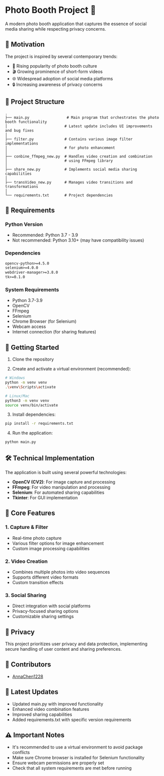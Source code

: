 # Photo Booth Project 📸

A modern photo booth application that captures the essence of social media sharing while respecting privacy concerns.

## 🎯 Motivation

The project is inspired by several contemporary trends:
- 📱 Rising popularity of photo booth culture
- 🎬 Growing prominence of short-form videos
- 🌐 Widespread adoption of social media platforms
- 🔒 Increasing awareness of privacy concerns

## 📁 Project Structure

```
.
├── main.py                 # Main program that orchestrates the photo booth functionality
│                          # Latest update includes UI improvements and bug fixes
│
├── filter.py              # Contains various image filter implementations 
│                          # for photo enhancement
│
├── conbine_ffmpeg_new.py  # Handles video creation and combination 
│                          # using FFmpeg library
│
├── share_new.py           # Implements social media sharing capabilities
│
├── transVideo_new.py      # Manages video transitions and transformations
│
└── requirements.txt       # Project dependencies
```

## 📝 Requirements

### Python Version
- Recommended: Python 3.7 - 3.9
- Not recommended: Python 3.10+ (may have compatibility issues)

### Dependencies
```txt
opencv-python>=4.5.0
selenium>=4.0.0
webdriver-manager>=3.8.0
tk>=0.1.0
```

### System Requirements
- Python 3.7-3.9
- OpenCV
- FFmpeg
- Selenium
- Chrome Browser (for Selenium)
- Webcam access
- Internet connection (for sharing features)

## 🚀 Getting Started

1. Clone the repository

2. Create and activate a virtual environment (recommended):
```bash
# Windows
python -m venv venv
.\venv\Scripts\activate

# Linux/Mac
python3 -m venv venv
source venv/bin/activate
```

3. Install dependencies:
```bash
pip install -r requirements.txt
```

4. Run the application:
```bash
python main.py
```

## 🛠 Technical Implementation

The application is built using several powerful technologies:
- **OpenCV (CV2)**: For image capture and processing
- **FFmpeg**: For video manipulation and processing
- **Selenium**: For automated sharing capabilities
- **Tkinter**: For GUI implementation

## 🌟 Core Features

### 1. Capture & Filter
- Real-time photo capture
- Various filter options for image enhancement
- Custom image processing capabilities

### 2. Video Creation
- Combines multiple photos into video sequences
- Supports different video formats
- Custom transition effects

### 3. Social Sharing
- Direct integration with social platforms
- Privacy-focused sharing options
- Customizable sharing settings

## 🔐 Privacy
This project prioritizes user privacy and data protection, implementing secure handling of user content and sharing preferences.

## 👥 Contributors
- [AnnaChen1228](https://github.com/AnnaChen1228)

## 📅 Latest Updates
- Updated main.py with improved functionality
- Enhanced video combination features
- Improved sharing capabilities
- Added requirements.txt with specific version requirements

## ⚠️ Important Notes
- It's recommended to use a virtual environment to avoid package conflicts
- Make sure Chrome browser is installed for Selenium functionality
- Ensure webcam permissions are properly set
- Check that all system requirements are met before running
